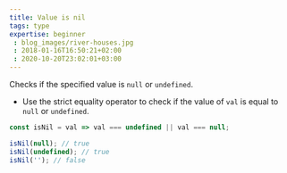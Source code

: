 ```yaml
---
title: Value is nil
tags: type
expertise: beginner
 : blog_images/river-houses.jpg
 : 2018-01-16T16:50:21+02:00
 : 2020-10-20T23:02:01+03:00
---
```


Checks if the specified value is `null` or `undefined`.

- Use the strict equality operator to check if the value of `val` is equal to `null` or `undefined`.

```js
const isNil = val => val === undefined || val === null;
```

```js
isNil(null); // true
isNil(undefined); // true
isNil(''); // false
```
